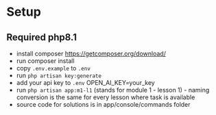 # Setup
## Required php8.1
* install composer https://getcomposer.org/download/
* run composer install
* copy `.env.example` to `.env`
* run `php artisan key:generate`
* add your api key to `.env` OPEN_AI_KEY=your_key
* run `php artisan app:m1-l1` (stands for module 1 - lesson 1) - naming conversion is the same for every lesson
where task is available
* source code for solutions is in app/console/commands folder
